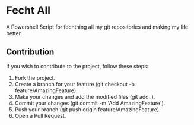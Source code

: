 # Fecht All 
 A Powershell Script for fechthing all my git repositories and making my life better.

## Contribution
If you wish to contribute to the project, follow these steps:

1. Fork the project.
2. Create a branch for your feature (git checkout -b feature/AmazingFeature).
3. Make your changes and add the modified files (git add .).
4. Commit your changes (git commit -m 'Add AmazingFeature').
5. Push your branch (git push origin feature/AmazingFeature).
6. Open a Pull Request.
